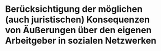 # Berücksichtigung der möglichen (auch juristischen) Konsequenzen von Äußerungen über den eigenen Arbeitgeber in sozialen Netzwerken

